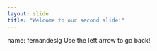 ```yaml
---
layout: slide
title: "Welcome to our second slide!"
---
```

name: fernandeslg
Use the left arrow to go back!
